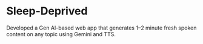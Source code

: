 # Sleep-Deprived
Developed a Gen AI-based web app that generates 1–2 minute fresh spoken content on any topic using Gemini and TTS.
